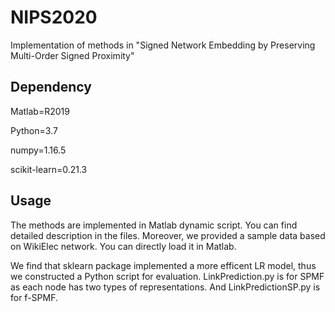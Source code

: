 # NIPS2020
Implementation of methods in "Signed Network Embedding by Preserving Multi-Order Signed Proximity"

## Dependency
Matlab=R2019

Python=3.7

numpy=1.16.5

scikit-learn=0.21.3

## Usage
The methods are implemented in Matlab dynamic script. You can find detailed description in the files. Moreover, we provided a sample data based on WikiElec network. You can directly load it in Matlab.

We find that sklearn package implemented a more efficent LR model, thus we constructed a Python script for evaluation. LinkPrediction.py is for SPMF as each node has two types of representations. And LinkPredictionSP.py is for f-SPMF.
